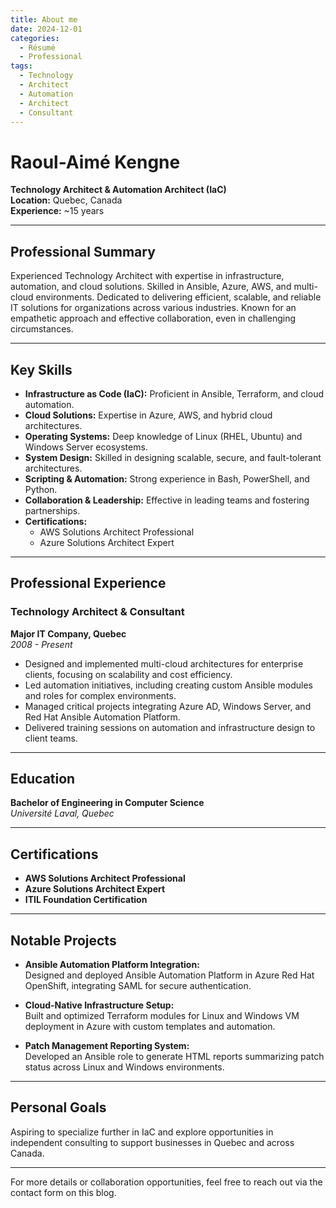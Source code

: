 ```yaml
---
title: About me
date: 2024-12-01
categories:
  - Résumé
  - Professional
tags:
  - Technology
  - Architect
  - Automation
  - Architect
  - Consultant
---
```


# **Raoul-Aimé** Kengne 
**Technology Architect & Automation Architect (IaC)**  
**Location:** Quebec, Canada  
**Experience:** ~15 years  

---

## **Professional Summary**  
Experienced Technology Architect with expertise in infrastructure, automation, and cloud solutions. Skilled in Ansible, Azure, AWS, and multi-cloud environments. Dedicated to delivering efficient, scalable, and reliable IT solutions for organizations across various industries. Known for an empathetic approach and effective collaboration, even in challenging circumstances.

---

## **Key Skills**
- **Infrastructure as Code (IaC):** Proficient in Ansible, Terraform, and cloud automation.
- **Cloud Solutions:** Expertise in Azure, AWS, and hybrid cloud architectures.
- **Operating Systems:** Deep knowledge of Linux (RHEL, Ubuntu) and Windows Server ecosystems.
- **System Design:** Skilled in designing scalable, secure, and fault-tolerant architectures.
- **Scripting & Automation:** Strong experience in Bash, PowerShell, and Python.
- **Collaboration & Leadership:** Effective in leading teams and fostering partnerships.
- **Certifications:**
  - AWS Solutions Architect Professional
  - Azure Solutions Architect Expert

---

## **Professional Experience**

### **Technology Architect & Consultant**  
**Major IT Company, Quebec**  
*2008 - Present*  

- Designed and implemented multi-cloud architectures for enterprise clients, focusing on scalability and cost efficiency.  
- Led automation initiatives, including creating custom Ansible modules and roles for complex environments.  
- Managed critical projects integrating Azure AD, Windows Server, and Red Hat Ansible Automation Platform.  
- Delivered training sessions on automation and infrastructure design to client teams.  

---

## **Education**  
**Bachelor of Engineering in Computer Science**  
*Université Laval, Quebec*  

---

## **Certifications**  
- **AWS Solutions Architect Professional**  
- **Azure Solutions Architect Expert**  
- **ITIL Foundation Certification**

---

## **Notable Projects**  
- **Ansible Automation Platform Integration:**  
  Designed and deployed Ansible Automation Platform in Azure Red Hat OpenShift, integrating SAML for secure authentication.  

- **Cloud-Native Infrastructure Setup:**  
  Built and optimized Terraform modules for Linux and Windows VM deployment in Azure with custom templates and automation.

- **Patch Management Reporting System:**  
  Developed an Ansible role to generate HTML reports summarizing patch status across Linux and Windows environments.

---

## **Personal Goals**  
Aspiring to specialize further in IaC and explore opportunities in independent consulting to support businesses in Quebec and across Canada.

---

For more details or collaboration opportunities, feel free to reach out via the contact form on this blog.

